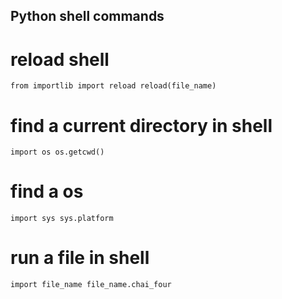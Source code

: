 ## Python shell commands

# reload shell

`from importlib import reload
reload(file_name)`

# find a current directory in shell

`import os
os.getcwd()`

# find a os

`import sys
sys.platform`

# run a file in shell

`import file_name
file_name.chai_four`
